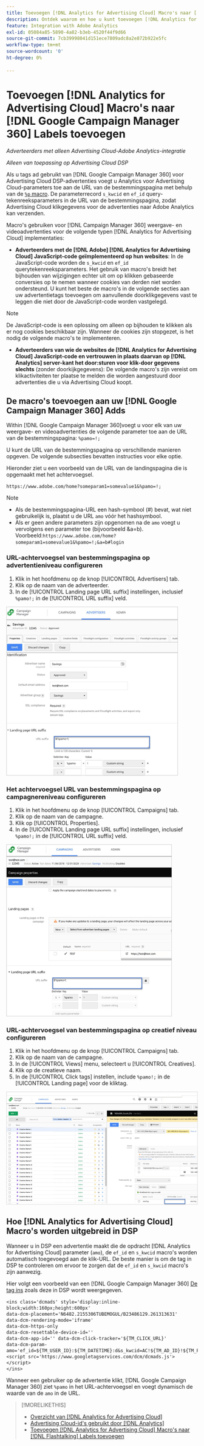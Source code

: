 ```yaml
---
title: Toevoegen [!DNL Analytics for Advertising Cloud] Macro's naar [!DNL Google Campaign Manager 360] Labels toevoegen
description: Ontdek waarom en hoe u kunt toevoegen [!DNL Analytics for Advertising Cloud] macro's voor uw [!DNL Google Campaign Manager 360] advertentietags
feature: Integration with Adobe Analytics
exl-id: 05084a85-5890-4a82-b3eb-4520f44f9d66
source-git-commit: 7cb39998041d151ece7809adc8a2e872b922e5fc
workflow-type: tm+mt
source-wordcount: '0'
ht-degree: 0%

---
```


# Toevoegen [!DNL Analytics for Advertising Cloud] Macro&#39;s naar [!DNL Google Campaign Manager 360] Labels toevoegen

*Adverteerders met alleen Advertising Cloud-Adobe Analytics-integratie*

*Alleen van toepassing op Advertising Cloud DSP*

Als u tags ad gebruikt van [!DNL Google Campaign Manager 360] voor Advertising Cloud DSP-advertenties voegt u Analytics voor Advertising Cloud-parameters toe aan de URL van de bestemmingspagina met behulp van de [`%p` macro](https://support.google.com/campaignmanager/table/6096962). De parameterrecord `s_kwcid` en `ef_id` query-tekenreeksparameters in de URL van de bestemmingspagina, zodat Advertising Cloud klikgegevens voor de advertenties naar Adobe Analytics kan verzenden.

Macro&#39;s gebruiken voor [!DNL Campaign Manager 360] weergave- en videoadvertenties voor de volgende typen [!DNL Analytics for Advertising Cloud] implementaties:

* **Adverteerders met de [!DNL Adobe] [!DNL Analytics for Advertising Cloud] JavaScript-code geïmplementeerd op hun websites**: In de JavaScript-code worden de `s_kwcid` en `ef_id` querytekenreeksparameters. Het gebruik van macro&#39;s breidt het bijhouden van wijzigingen echter uit om op klikken gebaseerde conversies op te nemen wanneer cookies van derden niet worden ondersteund. U kunt het beste de macro&#39;s in de volgende secties aan uw advertentietags toevoegen om aanvullende doorklikgegevens vast te leggen die niet door de JavaScript-code worden vastgelegd.

>[!NOTE]
>
>De JavaScript-code is een oplossing om alleen op bijhouden te klikken als er nog cookies beschikbaar zijn. Wanneer de cookies zijn stopgezet, is het nodig de volgende macro&#39;s te implementeren.

* **Adverteerders van wie de websites de [!DNL Analytics for Advertising Cloud] JavaScript-code en vertrouwen in plaats daarvan op [!DNL Analytics] server-kant het door:sturen voor klik-door gegevens slechts** (zonder doorkijkgegevens): De volgende macro&#39;s zijn vereist om klikactiviteiten ter plaatse te melden die worden aangestuurd door advertenties die u via Advertising Cloud koopt.

## De macro&#39;s toevoegen aan uw [!DNL Google Campaign Manager 360] Adds

Within [!DNL Google Campaign Manager 360]voegt u voor elk van uw weergave- en videoadvertenties de volgende parameter toe aan de URL van de bestemmingspagina: `%pamo=!;`

U kunt de URL van de bestemmingspagina op verschillende manieren opgeven. De volgende subsecties bevatten instructies voor elke optie.

Hieronder ziet u een voorbeeld van de URL van de landingspagina die is opgemaakt met het achtervoegsel.

```
https://www.adobe.com/home?someparam1=somevalue1&%pamo=!;
```

>[!NOTE]
>
>
>* Als de bestemmingspagina-URL een hash-symbool (#) bevat, wat niet gebruikelijk is, plaatst u de URL `amo` vóór het hashsymbool.
>* Als er geen andere parameters zijn opgenomen na de `amo` voegt u vervolgens een parameter toe (bijvoorbeeld &amp;a=b). Voorbeeld:`https://www.adobe.com/home?someparam1=somevalue1&%pamo=!;&a=b#login`


### URL-achtervoegsel van bestemmingspagina op advertentieniveau configureren

1. Klik in het hoofdmenu op de knop [!UICONTROL Advertisers] tab.
1. Klik op de naam van de adverteerder.
1. In de [!UICONTROL Landing page URL suffix] instellingen, inclusief `%pamo!;` in de [!UICONTROL URL suffix] veld.

![instellingen op adverteerderniveau](/help/integrations/assets/macro-ggl360-advertiser.png)

### Het achtervoegsel URL van bestemmingspagina op campagnereniveau configureren

1. Klik in het hoofdmenu op de knop [!UICONTROL Campaigns] tab.
1. Klik op de naam van de campagne.
1. Klik op [!UICONTROL Properties].
1. In de [!UICONTROL Landing page URL suffix] instellingen, inclusief `%pamo!;` in de [!UICONTROL URL suffix] veld.

![instellingen op campagnereniveau](/help/integrations/assets/macro-ggl360-campaign.png)

### URL-achtervoegsel van bestemmingspagina op creatief niveau configureren

1. Klik in het hoofdmenu op de knop [!UICONTROL Campaigns] tab.
1. Klik op de naam van de campagne.
1. In de [!UICONTROL Views] menu, selecteert u [!UICONTROL Creatives].
1. Klik op de creatieve naam.
1. In de [!UICONTROL Click tags] instellen, include `%pamo!;` in de [!UICONTROL Landing page] voor de kliktag.

![instellingen op creatief niveau](/help/integrations/assets/macro-ggl360-creative.png)

## Hoe [!DNL Analytics for Advertising Cloud] Macro&#39;s worden uitgebreid in DSP

Wanneer u in DSP een advertentie maakt die de opdracht [!DNL Analytics for Advertising Cloud] parameter (`amo`), de `ef_id` en `s_kwcid` macro&#39;s worden automatisch toegevoegd aan de klik-URL. De beste manier is om de tag in DSP te controleren om ervoor te zorgen dat de `ef_id` en `s_kwcid` macro&#39;s zijn aanwezig.

Hier volgt een voorbeeld van een [!DNL Google Campaign Manager 360] [De tag ins](https://support.google.com/campaignmanager/answer/6080468) zoals deze in DSP wordt weergegeven.

```
<ins class='dcmads' style='display:inline-block;width:160px;height:600px'
data-dcm-placement='N6482.2155306TUBEMOGUL/B23486129.261313631'
data-dcm-rendering-mode='iframe'
data-dcm-https-only
data-dcm-resettable-device-id=''
data-dcm-app-id='' data-dcm-click-tracker='${TM_CLICK_URL}'
data-dcm-param-amo='ef_id=${TM_USER_ID}:${TM_DATETIME}:d&s_kwcid=AC!${TM_AD_ID}!${TM_PLACEMENT_ID}'>
<script src='https://www.googletagservices.com/dcm/dcmads.js'></script>
</ins>
```

Wanneer een gebruiker op de advertentie klikt, [!DNL Google Campaign Manager 360] ziet `%pamo` in het URL-achtervoegsel en voegt dynamisch de waarde van de `amo` in de URL.


>[!MORELIKETHIS]
>
>* [Overzicht van [!DNL Analytics for Advertising Cloud]](overview.md)
>* [Advertising Cloud-id&#39;s gebruikt door [!DNL Analytics]](/help/integrations/analytics/ids.md)
>* [Toevoegen [!DNL Analytics for Advertising Cloud] Macro&#39;s naar [!DNL Flashtalking] Labels toevoegen](macros-flashtalking.md)

